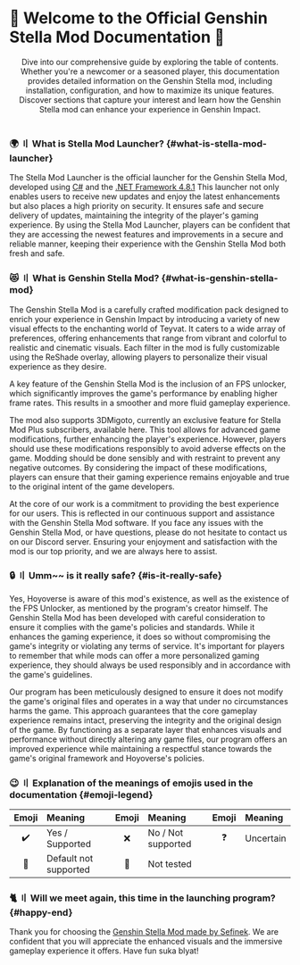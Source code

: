 <!-- [[> SEO
###### Number: 1.1

###### Title: Introduction to the Genshin Impact Stella Mod
###### Description: Welcome to the Official Genshin Stella Mod Pack Wiki! Discover the wonders of the Genshin Stella Mod, a comprehensive mod pack designed to elevate your Genshin Impact gameplay experience. Unleash the full potential of Teyvat's breathtaking world with new visual effects, offering vibrant colors and cinematic realism. This mod is not only about aesthetics but also includes an FPS unlocker and ReShade integration, boosting performance and immersion. While the FPS unlocker and ReShade components were not developed by the creator, they are seamlessly integrated into Stella Mod for optimal results.
###### Tags: genshin impact stella mod, genshin impact mod pack, fps unlock, reshade, enhanced graphics, immersive gameplay, 3dmigoto, caution in modding, gaming modifications, official launcher, C#, .NET Framework 4.8, ongoing support, Discord server, emoji meanings, Genshin Impact modding community
###### Canonical: /genshin-impact-reshade/docs?page=introduction
]]> -->

# 🌟 Welcome to the Official Genshin Stella Mod Documentation 🌟
<div align="center">
    Dive into our comprehensive guide by exploring the table of contents.
    Whether you're a newcomer or a seasoned player, this documentation provides detailed information on the Genshin Stella mod, including installation, configuration, and how to maximize its unique features.
    Discover sections that capture your interest and learn how the Genshin Stella mod can enhance your experience in Genshin Impact.
</div>
<br>

### 🌍 〢 What is Stella Mod Launcher? {#what-is-stella-mod-launcher}
The Stella Mod Launcher is the official launcher for the Genshin Stella Mod, developed using [C#](https://learn.microsoft.com/dotnet/csharp) and the [.NET Framework 4.8.1](https://dotnet.microsoft.com/en-us/download/dotnet-framework/thank-you/net48-web-installer) This launcher not only enables users to receive new updates and enjoy the latest enhancements but also places a high priority on security. It ensures safe and secure delivery of updates, maintaining the integrity of the player's gaming experience. By using the Stella Mod Launcher, players can be confident that they are accessing the newest features and improvements in a secure and reliable manner, keeping their experience with the Genshin Stella Mod both fresh and safe.

### 😻 〢 What is Genshin Stella Mod? {#what-is-genshin-stella-mod}
The Genshin Stella Mod is a carefully crafted modification pack designed to enrich your experience in Genshin Impact by introducing a variety of new visual effects to the enchanting world of Teyvat. It caters to a wide array of preferences, offering enhancements that range from vibrant and colorful to realistic and cinematic visuals.
Each filter in the mod is fully customizable using the ReShade overlay, allowing players to personalize their visual experience as they desire.

A key feature of the Genshin Stella Mod is the inclusion of an FPS unlocker, which significantly improves the game's performance by enabling higher frame rates. This results in a smoother and more fluid gameplay experience.

The mod also supports 3DMigoto, currently an exclusive feature for Stella Mod Plus subscribers, available here. This tool allows for advanced game modifications, further enhancing the player's experience. However, players should use these modifications responsibly to avoid adverse effects on the game.
Modding should be done sensibly and with restraint to prevent any negative outcomes.
By considering the impact of these modifications, players can ensure that their gaming experience remains enjoyable and true to the original intent of the game developers.

At the core of our work is a commitment to providing the best experience for our users. This is reflected in our continuous support and assistance with the Genshin Stella Mod software.
If you face any issues with the Genshin Stella Mod, or have questions, please do not hesitate to contact us on our Discord server. Ensuring your enjoyment and satisfaction with the mod is our top priority, and we are always here to assist.

### 🔒 〢 Umm~~ is it really safe? {#is-it-really-safe}
Yes, Hoyoverse is aware of this mod's existence, as well as the existence of the FPS Unlocker, as mentioned by the program's creator himself.
The Genshin Stella Mod has been developed with careful consideration to ensure it complies with the game's policies and standards.
While it enhances the gaming experience, it does so without compromising the game's integrity or violating any terms of service.
It's important for players to remember that while mods can offer a more personalized gaming experience, they should always be used responsibly and in accordance with the game's guidelines.

Our program has been meticulously designed to ensure it does not modify the game's original files and operates in a way that under no circumstances harms the game.
This approach guarantees that the core gameplay experience remains intact, preserving the integrity and the original design of the game.
By functioning as a separate layer that enhances visuals and performance without directly altering any game files, our program offers an improved experience while maintaining a respectful stance towards the game's original framework and Hoyoverse's policies.

### 😉 〢 Explanation of the meanings of emojis used in the documentation {#emoji-legend}
| Emoji                         | <div align="left">Meaning</div> | Emoji                        | <div align="left">Meaning</div> | Emoji                       | <div align="left">Meaning</div> |
|-------------------------------|---------------------------------|:-----------------------------|:--------------------------------|:----------------------------|:--------------------------------|
| <div align="center">✔️</div>  | Yes / Supported                 | <div align="center">❌️</div> | No / Not supported              | <div align="center">❓</div> | Uncertain                       |
| <div align="center">🎯️</div> | Default not supported           | <div align="center">🤔</div> | Not tested                      |                             |                                 |

### 🐈 〢 Will we meet again, this time in the launching program? {#happy-end}
Thank you for choosing the [Genshin Stella Mod made by Sefinek](https://sefinek.net/genshin-impact-reshade). We are confident that you will appreciate the enhanced visuals and the immersive gameplay experience it offers. Have fun suka blyat!